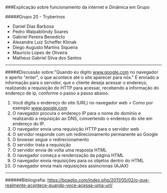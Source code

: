 ###Explicação sobre funcionamento da internet e Dinâmica em Grupo


#####Grupo 20 - Tryberinos
- Daniel Dias Barbosa
- Pedro Walpablôndy Soares
- Gabriel Pereira Benedicto
- Alexandre Luiz Scheffer Klimak
- Diego Augusto Martins Siqueira
- Mauricio Lopes de Oliveira
- Matheus Gabriel Silva dos Santos
----------------------------------------------
#####Discussão sobre:"Quando eu digito www.google.com no navegador e aperto "enter", o que acontece até o site aparecer para nós."
É enviado a informação para o servidor, que o cliente deseja acessar o endereço, realizando a requisição do HTTP para acessar, recebendo a informação do endereço de ip, conforme o passo a passo abaixo.
01. Você digita o endereço do site (URL) no navegador web > Como por exemplo www.google.com
02. O navegador procura o endereço IP para o nome do domínio e realizando a requisição ao DNS, convertendo o endereço do site em endereço do IP.
03. O navegador envia uma requisição HTTP para o servidor web
04. O servidor responde com um redirecionamento permanente ao Google
05. O browser segue o redirecionamento
06. O servidor trata a requisição
07. O servidor envia de volta uma resposta HTML
08. O navegador começa a renderização da página HTML
09. O navegador envia requisições para os objetos dentro do HTML
10. O navegador envia mais requisições assíncronas (AJAX)
--------------------
######Bibliografia:
https://boaglio.com/index.php/2011/05/02/o-que-realmente-acontece-quando-voce-acessa-uma-url/
